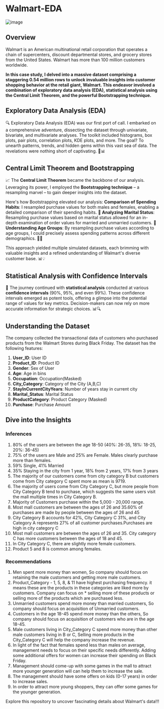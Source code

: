 # Walmart-EDA
![image](https://github.com/AaryanPurohit/Walmart-EDA/assets/112640418/25ab9692-1694-4ce8-8f82-c42774cf9df8)

## Overview
Walmart is an American multinational retail corporation that operates a chain of supercenters, discount departmental stores, and grocery stores from the United States. Walmart has more than 100 million customers worldwide.

**In this case study, I delved into a massive dataset comprising a staggering 0.54 million rows to unlock invaluable insights into customer shopping behavior at the retail giant, Walmart. This endeavor involved a combination of exploratory data analysis (EDA), statistical analysis using the Central Limit Theorem, and the powerful Bootstrapping technique.**

## Exploratory Data Analysis (EDA)
🔍 Exploratory Data Analysis (EDA) was our first port of call. I embarked on a comprehensive adventure, dissecting the dataset through univariate, bivariate, and multivariate analyses. The toolkit included histograms, box plots, pair plots, correlation plots, KDE plots, and more. The goal? To unearth patterns, trends, and hidden gems within this vast sea of data. The revelations were nothing short of captivating. 💎📊

## Central Limit Theorem and Bootstrapping
📈 The **Central Limit Theorem** became the backbone of our analysis. Leveraging its power, I employed the **Bootstrapping technique** – a resampling marvel – to gain deeper insights into the dataset.

Here's how Bootstrapping elevated our analysis:
**Comparison of Spending Habits**: I resampled purchase values for both males and females, enabling a detailed comparison of their spending habits. 👫
**Analyzing Marital Status**: Resampling purchase values based on marital status allowed for an in-depth examination of order values for married and unmarried customers. 💍
**Understanding Age Groups**: By resampling purchase values according to age groups, I could precisely assess spending patterns across different demographics. 👴👵

This approach yielded multiple simulated datasets, each brimming with valuable insights and a refined understanding of Walmart's diverse customer base. 📊💡

## Statistical Analysis with Confidence Intervals
🔬 The journey continued with **statistical analysis** conducted at various **confidence intervals** (90%, 95%, and even 99%). These confidence intervals emerged as potent tools, offering a glimpse into the potential range of values for key metrics. Decision-makers can now rely on more accurate information for strategic choices. 📊🔍

## Understanding the Dataset
The company collected the transactional data of customers who purchased products from the Walmart Stores during Black Friday. The dataset has the following features:

1. **User_ID**: User ID
2. **Product_ID**: Product ID
3. **Gender**: Sex of User
4. **Age**: Age in bins
5. **Occupation**: Occupation(Masked)
6. **City_Category**: Category of the City (A,B,C)
7. **StayInCurrentCityYears**: Number of years stay in current city
8. **Marital_Status**: Marital Status
9. **ProductCategory**: Product Category (Masked)
10. **Purchase**: Purchase Amount

## Dive into the Insights
### Inferences
1. 80% of the users are between the age 18-50 (40%: 26-35, 18%: 18-25, 20%: 36-45)
2. 75% of the users are Male and 25% are Female. Males clearly purchase more than females.
3. 59% Single, 41% Married
4. 35% Staying in the city from 1 year, 18% from 2 years, 17% from 3 years
5. The majority of our customers come from city category B but customers come from City category C spent more as mean is 9719.
6. The majority of users come from City Category C, but more people from City Category B tend to purchase, which suggests the same users visit the mall multiple times in City Category B.
7. Majority of Customers purchase within the 5,000 - 20,000 range.
8. Most mall customers are between the ages of 26 and 35.60% of purchases are made by people between the ages of 26 and 45
9. City Category B accounts for 42%, City Category C 31%, and City Category A represents 27% of all customer purchases.Purchases are high in city category C
10. Most mall customers are between the ages of 26 and 35. City category C has more customers between the ages of 18 and 45.
11. In City Category C, there are slightly more female customers.
12. Product 5 and 8 is common among females.

### Recommendations
1. Men spent more money than women, So company should focus on retaining the male customers and getting more male customers.
2. Product_Category - 1, 5, 8, & 11 have highest purchasing frequency. it means these are the products in these categories are liked more by customers. Company can focus on * selling more of these products or selling more of the products which are purchased less.
3. Unmarried customers spend more money than married customers, So company should focus on acquisition of Unmarried customers.
4. Customers in the age 18-45 spend more money than the others, So company should focus on acquisition of customers who are in the age 18-45.
5. Male customers living in City_Category C spend more money than other male customers living in B or C, Selling more products in the City_Category C will help the company increase the revenue.
6. In light of the fact that females spend less than males on average, management needs to focus on their specific needs differently. Adding some additional offers for women can increase their spending on Black Friday.
7. Management should come-up with some games in the mall to attract more younger generation will can help them to increase the sale.
8. The management should have some offers on kids (0-17 years) in order to increase sales.
9. In order to attract more young shoppers, they can offer some games for the younger generation.

Explore this repository to uncover fascinating details about Walmart's data!!!
